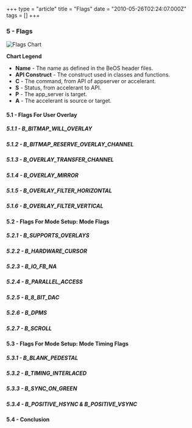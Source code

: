 +++
type = "article"
title = "Flags"
date = "2010-05-26T02:24:07.000Z"
tags = []
+++
### 5 - Flags

![Flags Chart](/files/images/writing-video-card-drivers/5.flags.png)

**Chart Legend**

*   **Name** - The name as defined in the BeOS header files.
*   **API Construct** - The construct used in classes and functions.
*   **C** - The command, from API of appserver or accelerant.
*   **S** - Status, from accelerant to API.
*   **P** - The app\_server is target.
*   **A** - The accelerant is source or target.

#### 5.1 - Flags For User Overlay

##### 5.1.1 - B\_BITMAP\_WILL\_OVERLAY

##### 5.1.2 - B\_BITMAP\_RESERVE\_OVERLAY\_CHANNEL

##### 5.1.3 - B\_OVERLAY\_TRANSFER\_CHANNEL

##### 5.1.4 - B\_OVERLAY\_MIRROR

##### 5.1.5 - B\_OVERLAY\_FILTER\_HORIZONTAL

##### 5.1.6 - B\_OVERLAY\_FILTER\_VERTICAL

#### 5.2 - Flags For Mode Setup: Mode Flags

##### 5.2.1 - B\_SUPPORTS\_OVERLAYS

##### 5.2.2 - B\_HARDWARE\_CURSOR

##### 5.2.3 - B\_IO\_FB\_NA

##### 5.2.4 - B\_PARALLEL\_ACCESS

##### 5.2.5 - B\_8\_BIT\_DAC

##### 5.2.6 - B\_DPMS

##### 5.2.7 - B\_SCROLL

#### 5.3 - Flags For Mode Setup: Mode Timing Flags

##### 5.3.1 - B\_BLANK\_PEDESTAL

##### 5.3.2 - B\_TIMING\_INTERLACED

##### 5.3.3 - B\_SYNC\_ON\_GREEN

##### 5.3.4 - B\_POSITIVE\_HSYNC & B\_POSITIVE\_VSYNC

#### 5.4 - Conclusion
